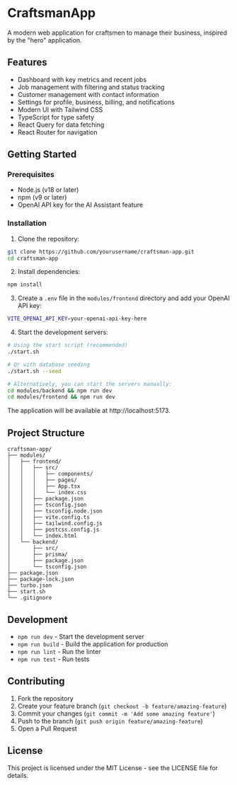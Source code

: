 # CraftsmanApp

A modern web application for craftsmen to manage their business, inspired by the "hero" application.

## Features

- Dashboard with key metrics and recent jobs
- Job management with filtering and status tracking
- Customer management with contact information
- Settings for profile, business, billing, and notifications
- Modern UI with Tailwind CSS
- TypeScript for type safety
- React Query for data fetching
- React Router for navigation

## Getting Started

### Prerequisites

- Node.js (v18 or later)
- npm (v9 or later)
- OpenAI API key for the AI Assistant feature

### Installation

1. Clone the repository:
```bash
git clone https://github.com/yourusername/craftsman-app.git
cd craftsman-app
```

2. Install dependencies:
```bash
npm install
```

3. Create a `.env` file in the `modules/frontend` directory and add your OpenAI API key:
```bash
VITE_OPENAI_API_KEY=your-openai-api-key-here
```

4. Start the development servers:
```bash
# Using the start script (recommended)
./start.sh

# Or with database seeding
./start.sh --seed

# Alternatively, you can start the servers manually:
cd modules/backend && npm run dev
cd modules/frontend && npm run dev
```

The application will be available at http://localhost:5173.

## Project Structure

```
craftsman-app/
├── modules/
│   ├── frontend/
│   │   ├── src/
│   │   │   ├── components/
│   │   │   ├── pages/
│   │   │   ├── App.tsx
│   │   │   └── index.css
│   │   ├── package.json
│   │   ├── tsconfig.json
│   │   ├── tsconfig.node.json
│   │   ├── vite.config.ts
│   │   ├── tailwind.config.js
│   │   ├── postcss.config.js
│   │   └── index.html
│   └── backend/
│       ├── src/
│       ├── prisma/
│       ├── package.json
│       └── tsconfig.json
├── package.json
├── package-lock.json
├── turbo.json
├── start.sh
└── .gitignore
```

## Development

- `npm run dev` - Start the development server
- `npm run build` - Build the application for production
- `npm run lint` - Run the linter
- `npm run test` - Run tests

## Contributing

1. Fork the repository
2. Create your feature branch (`git checkout -b feature/amazing-feature`)
3. Commit your changes (`git commit -m 'Add some amazing feature'`)
4. Push to the branch (`git push origin feature/amazing-feature`)
5. Open a Pull Request

## License

This project is licensed under the MIT License - see the LICENSE file for details. 